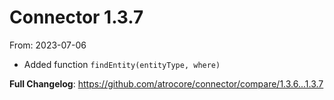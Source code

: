 # Connector 1.3.7
From: 2023-07-06

* Added function ```findEntity(entityType, where)```

**Full Changelog**: https://github.com/atrocore/connector/compare/1.3.6...1.3.7